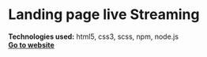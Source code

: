 # Landing page live Streaming

**Technologies used:** html5, css3, scss, npm, node.js <br>
**[Go to website](https://artishoc777.github.io/landing_live_streaming/)**
